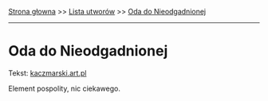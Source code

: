 [Strona głowna](../index.md) >> [Lista utworów](../list.md) >> [Oda do Nieodgadnionej](375.md)

---

# Oda do Nieodgadnionej

Tekst: [kaczmarski.art.pl](https://www.kaczmarski.art.pl/tworczosc/wiersze/oda-do-nieodgadnionej/)

Element pospolity, nic ciekawego.